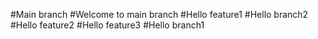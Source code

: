 #Main branch
#Welcome to main branch
#Hello feature1
#Hello branch2
#Hello feature2
#Hello feature3
#Hello branch1